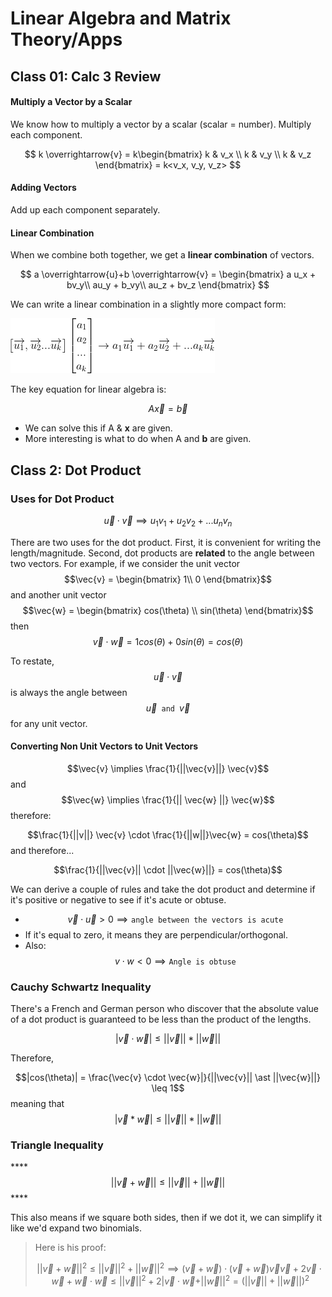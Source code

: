 # Linear Algebra and Matrix Theory/Apps

## Class 01: Calc 3 Review

#### Multiply a Vector by a Scalar

We know how to multiply a vector by a scalar \(scalar = number\). Multiply each component.

$$
k \overrightarrow{v} = k\begin{bmatrix}
k & v_x \\ 
k & v_y \\
k & v_z
\end{bmatrix} = k<v_x, v_y, v_z>
$$

#### Adding Vectors

Add up each component separately.

#### Linear Combination

When we combine both together, we get a **linear combination** of vectors.

$$
a \overrightarrow{u}+b \overrightarrow{v} = \begin{bmatrix}
a u_x + bv_y\\ 
au_y + b_vy\\
au_z + bv_z
\end{bmatrix}
$$

We can write a linear combination in a slightly more compact form:

![](../../.gitbook/assets/image%20%28530%29.png)

The key equation for linear algebra is:

$$
A\overrightarrow{x} = \overrightarrow{b}
$$

* We can solve this if A & **x** are given.
* More interesting is what to do when A and **b** are given.

## Class 2: Dot Product

### Uses for Dot Product

$$
\vec{u} \cdot \vec{v} \implies u_1 v_1 + u_2 v_2 + ... u_n v_n
$$

There are two uses for the dot product. First, it is convenient for writing the length/magnitude. Second, dot products are **related** to the angle between two vectors. For example, if we consider the unit vector $$\vec{v} = \begin{bmatrix} 1\\ 0 \end{bmatrix}$$ and another unit vector $$\vec{w} = \begin{bmatrix} cos(\theta) \\ sin(\theta) \end{bmatrix}$$ then $$\vec{v} \cdot \vec{w} = 1cos(\theta)+0sin(\theta)=cos(\theta)$$ 

To restate, $$\vec{u} \cdot \vec{v}$$ is always the angle between $$\vec{u} \texttt{ and } \vec{v}$$ for any unit vector.

#### Converting Non Unit Vectors to Unit Vectors

$$\vec{v} \implies \frac{1}{||\vec{v}||} \vec{v}$$  and $$\vec{w} \implies \frac{1}{|| \vec{w} ||} \vec{w}$$  therefore:

$$\frac{1}{||v||} \vec{v} \cdot \frac{1}{||w||}\vec{w} = cos(\theta)$$  and therefore...

$$\frac{1}{||\vec{v}|| \cdot ||\vec{w}||} = cos(\theta)$$ 

We can derive a couple of rules and take the dot product and determine if it's positive or negative to see if it's acute or obtuse.

* $$\vec{v} \cdot \vec{u} >0 \implies \texttt{angle between the vectors is acute}$$ 
* If it's equal to zero, it means they are perpendicular/orthogonal. 
* Also: $$v \cdot w < 0 \implies \texttt{Angle is obtuse}$$ 

### Cauchy Schwartz Inequality

There's a French and German person who discover that the absolute value of a dot product is guaranteed to be less than the product of the lengths.

$$|\vec{v} \cdot \vec{w} | \leq ||\vec{v}|| \ast ||\vec{w}||$$ 

Therefore, 

$$|cos(\theta)| = \frac{\vec{v} \cdot \vec{w}|}{||\vec{v}|| \ast ||\vec{w}||} \leq 1$$  meaning that $$|\vec{v} \ast \vec{w}| \leq ||\vec{v}|| \ast ||\vec{w}||$$ 

### Triangle Inequality

\*\*\*\*$$||\vec{v} + \vec{w}|| \leq ||\vec{v}|| + ||\vec{w}||$$ ****

This also means if we square both sides, then if we dot it, we can simplify it like we'd expand two binomials.

> Here is his proof:
>
> $$||\vec{v} + \vec{w}||^2 \leq ||\vec{v}||^2 + ||\vec{w}||^2 \implies (\vec{v}+\vec{w})\cdot(\vec{v} + \vec{w})\vec{v}\vec{v}+2\vec{v}\cdot\vec{w}+\vec{w}\cdot\vec{w} \leq ||\vec{v}||^2+2|\vec{v}\cdot\vec{w} + ||\vec{w}||^2 = (||\vec{v}|| + ||\vec{w}||)^2$$




